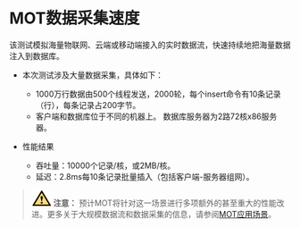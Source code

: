 # MOT数据采集速度<a name="ZH-CN_TOPIC_0289899914"></a>

该测试模拟海量物联网、云端或移动端接入的实时数据流，快速持续地把海量数据注入到数据库。

-   本次测试涉及大量数据采集，具体如下：
    -   1000万行数据由500个线程发送，2000轮，每个insert命令有10条记录（行），每条记录占200字节。
    -   客户端和数据库位于不同的机器上。  数据库服务器为2路72核x86服务器。

-   性能结果
    -   吞吐量：10000个记录/核，或2MB/核。
    -   延迟：2.8ms每10条记录批量插入（包括客户端-服务器组网）。


>![](public_sys-resources/icon-caution.gif) **注意：** 
>预计MOT将针对这一场景进行多项额外的甚至重大的性能改进。更多关于大规模数据流和数据采集的信息，请参阅[MOT应用场景](MOT应用场景.md)。

